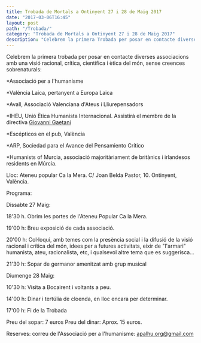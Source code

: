 ```yaml
---
title: Trobada de Mortals a Ontinyent 27 i 28 de Maig 2017
date: "2017-03-06T16:45"
layout: post
path: "/Trobada/"
category: "Trobada de Mortals a Ontinyent 27 i 28 de Maig 2017"
description: "Celebrem la primera Trobada per posar en contacte diverses"
---
```

Celebrem la primera trobada per posar en contacte diverses associacions amb una visió racional, crítica, científica i ètica del món, sense creences sobrenaturals:


*Associació per a l'humanisme

*València Laica, pertanyent a Europa Laica

*Avall, Associació Valenciana d'Ateus i Lliurepensadors

*IHEU, Unió Ètica Humanista Internacional. Assistirà el membre de la directiva <a href="http://iheu.org/about/staff-and-representatives/" target="_blank">Giovanni Gaetani</a>

*Escépticos en el pub, València

*ARP, Sociedad para el Avance del Pensamiento Crítico

*Humanists of Murcia, associació majoritàriament de britànics i irlandesos residents en Múrcia.



Lloc: Ateneu popular Ca la Mera. C/ Joan Belda Pastor, 10. Ontinyent, València.

Programa:

 Dissabte 27 Maig:

  18'30 h. Obrim les portes de l'Ateneu Popular Ca la Mera.

  19'00 h: Breu exposició de cada associació.

  20'00 h: Col·loqui, amb temes com la presència social i la difusió
de la visió racional i crítica del món, idees per a futures
activitats, eixir de "l'armari" humanista, ateu, racionalista, etc, i qualsevol altre tema que es suggerisca...

  21'30 h: Sopar de germanor amenitzat amb grup musical

 Diumenge 28 Maig:

   10'30 h: Visita a Bocairent i voltants a peu.

   14'00 h: Dinar i tertúlia de cloenda, en lloc encara per determinar.

   17'00 h: Fi de la Trobada

 Preu del sopar: 7 euros   Preu del dinar: Aprox. 15 euros.

 Reserves: correu de l'Associació per a l'humanisme: apalhu.org@gmail.com
